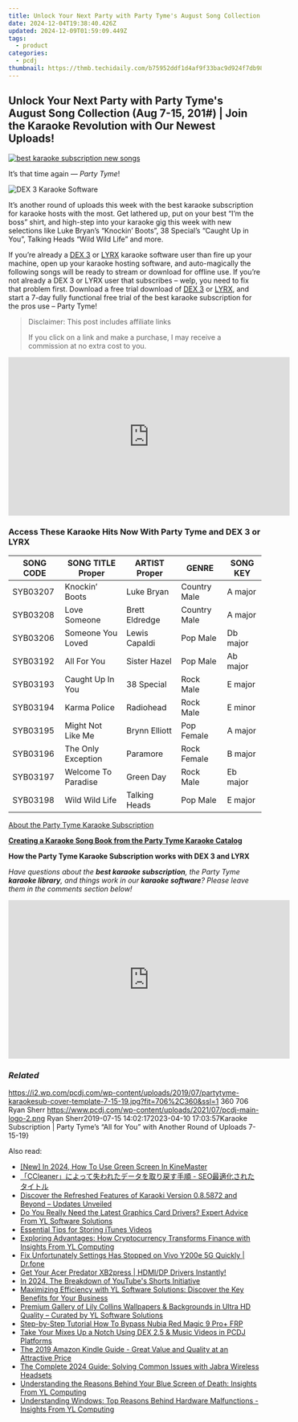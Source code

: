 ```yaml
---
title: Unlock Your Next Party with Party Tyme's August Song Collection (Aug 7-15, 201#) | Join the Karaoke Revolution with Our Newest Uploads!
date: 2024-12-04T19:38:40.426Z
updated: 2024-12-09T01:59:09.449Z
tags:
  - product
categories:
  - pcdj
thumbnail: https://thmb.techidaily.com/b75952ddf1d4af9f33bac9d924f7db98ead5f1ed4a0ce7215f6d5a9fade562b4.jpg
---
```


## Unlock Your Next Party with Party Tyme's August Song Collection (Aug 7-15, 201#) | Join the Karaoke Revolution with Our Newest Uploads!

[![best karaoke subscription new songs](https://i2.wp.com/pcdj.com/wp-content/uploads/2019/07/partytyme-karaokesub-cover-template-7-15-19.jpg?resize=706%2C321&ssl=1)](https://i2.wp.com/pcdj.com/wp-content/uploads/2019/07/partytyme-karaokesub-cover-template-7-15-19.jpg?fit=706%2C360&ssl=1 "best karaoke subscription new songs")

It’s that time again — _Party Tyme_!

![DEX 3 Karaoke Software](https://i1.wp.com/pcdj.com/wp-content/uploads/2018/04/dex3-partytyme-new.jpg?fit=300%2C300&ssl=1 "DEX 3 Karaoke Software")

It’s another round of uploads this week with the best karaoke subscription for karaoke hosts with the most. Get lathered up, put on your best “I’m the boss” shirt, and high-step into your karaoke gig this week with new selections like Luke Bryan’s “Knockin’ Boots”, 38 Special’s “Caught Up in You”, Talking Heads “Wild Wild Life” and more.

If you’re already a [DEX 3](https://tools.techidaily.com/pcdj/products/) or [LYRX](http://www.lyrxkaraoke.com) karaoke software user than fire up your machine, open up your karaoke hosting software, and auto-magically the following songs will be ready to stream or download for offline use. If you’re not already a DEX 3 or LYRX user that subscribes – welp, you need to fix that problem first. Download a free trial download of [DEX 3](https://tools.techidaily.com/pcdj/products/) or [LYRX](http://lyrxkaraoke.com/free-trial-2/), and start a 7-day fully functional free trial of the best karaoke subscription for the pros use – Party Tyme!

>  Disclaimer: This post includes affiliate links
>
>  If you click on a link and make a purchase, I may receive a commission at no extra cost to you.
>

<!-- affiliate ads begin -->
<iframe width="560" height="315" src="https://www.youtube.com/embed/6xGqSETroqA?si=4C1GPgXi-AksR_oO" title="YouTube video player" frameborder="0" allow="accelerometer; autoplay; clipboard-write; encrypted-media; gyroscope; picture-in-picture; web-share" referrerpolicy="strict-origin-when-cross-origin" allowfullscreen></iframe>
<!-- affiliate ads end -->

### Access These Karaoke Hits Now With Party Tyme and DEX 3 or LYRX

| **SONG CODE** | **SONG TITLE Proper** | **ARTIST Proper** | **GENRE**    | **SONG KEY** |
| ------------- | --------------------- | ----------------- | ------------ | ------------ |
| SYB03207      | Knockin’ Boots        | Luke Bryan        | Country Male | A major      |
| SYB03208      | Love Someone          | Brett Eldredge    | Country Male | A major      |
| SYB03206      | Someone You Loved     | Lewis Capaldi     | Pop Male     | Db major     |
| SYB03192      | All For You           | Sister Hazel      | Pop Male     | Ab major     |
| SYB03193      | Caught Up In You      | 38 Special        | Rock Male    | E major      |
| SYB03194      | Karma Police          | Radiohead         | Rock Male    | E minor      |
| SYB03195      | Might Not Like Me     | Brynn Elliott     | Pop Female   | A major      |
| SYB03196      | The Only Exception    | Paramore          | Rock Female  | B major      |
| SYB03197      | Welcome To Paradise   | Green Day         | Rock Male    | Eb major     |
| SYB03198      | Wild Wild Life        | Talking Heads     | Pop Male     | E major      |

[About the Party Tyme Karaoke Subscription](https://tools.techidaily.com/pcdj/products/)

[**Creating a Karaoke Song Book from the Party Tyme Karaoke Catalog**](https://tools.techidaily.com/pcdj/products/)

**How the Party Tyme Karaoke Subscription works with DEX 3 and LYRX**  

_Have questions about the **best karaoke subscription**, the Party Tyme **karaoke library**, and things work in our **karaoke software**? Please leave them in the comments section below!_

<!-- affiliate ads begin -->
<iframe width="560" height="315" src="https://www.youtube.com/embed/LI9nKlbhnw8?si=uUXFVbuEqXtFHHv0" title="YouTube video player" frameborder="0" allow="accelerometer; autoplay; clipboard-write; encrypted-media; gyroscope; picture-in-picture; web-share" referrerpolicy="strict-origin-when-cross-origin" allowfullscreen></iframe>
<!-- affiliate ads end -->

### _Related_

https://i2.wp.com/pcdj.com/wp-content/uploads/2019/07/partytyme-karaokesub-cover-template-7-15-19.jpg?fit=706%2C360&ssl=1 360 706 Ryan Sherr https://www.pcdj.com/wp-content/uploads/2021/07/pcdj-main-logo-2.png Ryan Sherr2019-07-15 14:02:172023-04-10 17:03:57Karaoke Subscription | Party Tyme’s “All for You” with Another Round of Uploads 7-15-19}

<ins class="adsbygoogle"
     style="display:block"
     data-ad-format="autorelaxed"
     data-ad-client="ca-pub-7571918770474297"
     data-ad-slot="1223367746"></ins>

<ins class="adsbygoogle"
     style="display:block"
     data-ad-client="ca-pub-7571918770474297"
     data-ad-slot="8358498916"
     data-ad-format="auto"
     data-full-width-responsive="true"></ins>

<span class="atpl-alsoreadstyle">Also read:</span>
<div><ul>
<li><a href="https://fox-links.techidaily.com/new-in-2024-how-to-use-green-screen-in-kinemaster/"><u>[New] In 2024, How To Use Green Screen In KineMaster</u></a></li>
<li><a href="https://win-guides.techidaily.com/ccleaner-seo/"><u>「CCleaner」によって失われたデータを取り戻す手順 - SEO最適化されたタイトル</u></a></li>
<li><a href="https://win-hot.techidaily.com/discover-the-refreshed-features-of-karaoki-version-085872-and-beyond-updates-unveiled/"><u>Discover the Refreshed Features of Karaoki Version 0.8.5872 and Beyond – Updates Unveiled</u></a></li>
<li><a href="https://win-hot.techidaily.com/do-you-really-need-the-latest-graphics-card-drivers-expert-advice-from-yl-software-solutions/"><u>Do You Really Need the Latest Graphics Card Drivers? Expert Advice From YL Software Solutions</u></a></li>
<li><a href="https://remote-screen-capture.techidaily.com/essential-tips-for-storing-itunes-videos/"><u>Essential Tips for Storing iTunes Videos</u></a></li>
<li><a href="https://win-hot.techidaily.com/exploring-advantages-how-cryptocurrency-transforms-finance-with-insights-from-yl-computing/"><u>Exploring Advantages: How Cryptocurrency Transforms Finance with Insights From YL Computing</u></a></li>
<li><a href="https://howto.techidaily.com/fix-unfortunately-settings-has-stopped-on-vivo-y200e-5g-quickly-drfone-by-drfone-fix-android-problems-fix-android-problems/"><u>Fix Unfortunately Settings Has Stopped on Vivo Y200e 5G Quickly | Dr.fone</u></a></li>
<li><a href="https://driver-download.techidaily.com/get-your-acer-predator-xb2press-hdmidp-drivers-instantly/"><u>Get Your Acer Predator XB2press | HDMI/DP Drivers Instantly!</u></a></li>
<li><a href="https://youtube-web.techidaily.com/24-the-breakdown-of-youtubes-shorts-initiative/"><u>In 2024, The Breakdown of YouTube's Shorts Initiative</u></a></li>
<li><a href="https://win-hot.techidaily.com/maximizing-efficiency-with-yl-software-solutions-discover-the-key-benefits-for-your-business/"><u>Maximizing Efficiency with YL Software Solutions: Discover the Key Benefits for Your Business</u></a></li>
<li><a href="https://win-hot.techidaily.com/premium-gallery-of-lily-collins-wallpapers-and-backgrounds-in-ultra-hd-quality-curated-by-yl-software-solutions/"><u>Premium Gallery of Lily Collins Wallpapers & Backgrounds in Ultra HD Quality – Curated by YL Software Solutions</u></a></li>
<li><a href="https://bypass-frp.techidaily.com/step-by-step-tutorial-how-to-bypass-nubia-red-magic-9-proplus-frp-by-drfone-android/"><u>Step-by-Step Tutorial How To Bypass Nubia Red Magic 9 Pro+ FRP</u></a></li>
<li><a href="https://win-hot.techidaily.com/take-your-mixes-up-a-notch-using-dex-25-and-music-videos-in-pcdj-platforms/"><u>Take Your Mixes Up a Notch Using DEX 2.5 & Music Videos in PCDJ Platforms</u></a></li>
<li><a href="https://buynow-help.techidaily.com/the-2019-amazon-kindle-guide-great-value-and-quality-at-an-attractive-price/"><u>The 2019 Amazon Kindle Guide - Great Value and Quality at an Attractive Price</u></a></li>
<li><a href="https://sound-issues.techidaily.com/the-complete-2024-guide-solving-common-issues-with-jabra-wireless-headsets/"><u>The Complete 2024 Guide: Solving Common Issues with Jabra Wireless Headsets</u></a></li>
<li><a href="https://win-hot.techidaily.com/understanding-the-reasons-behind-your-blue-screen-of-death-insights-from-yl-computing/"><u>Understanding the Reasons Behind Your Blue Screen of Death: Insights From YL Computing</u></a></li>
<li><a href="https://win-hot.techidaily.com/understanding-windows-top-reasons-behind-hardware-malfunctions-insights-from-yl-computing/"><u>Understanding Windows: Top Reasons Behind Hardware Malfunctions - Insights From YL Computing</u></a></li>
</ul></div>

